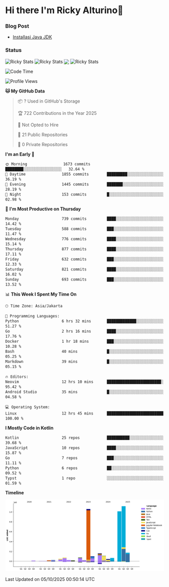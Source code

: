 # Hi there I'm Ricky Alturino👋

### Blog Post

<!-- BLOG-POST-LIST:START -->

- [Installasi Java JDK](https://onirutla.medium.com/installasi-java-jdk-ec701beeb5cb?source=rss-d9d81c918cc9------2)
<!-- BLOG-POST-LIST:END -->

### Status

<img align="center" alt="Ricky Stats" src="https://github-readme-stats.vercel.app/api?username=Alturino&theme=dark&show_icons=true&hide_border=false" />
<img align="center" alt="Ricky Stats" src="https://github-readme-stats.vercel.app/api/top-langs/?username=Alturino&theme=dark&show_icons=true&layout=compact"/>
<img align="center" width="640px" src="https://github-readme-stats.vercel.app/api/wakatime?username=Alturino&layout=compact&hide_border=true&theme=dark">
<img align="center" alt="Ricky Stats" src="https://leetcard.jacoblin.cool/alturino?border=0&radius=20&ext=activity"/>

<!--START_SECTION:waka-->
![Code Time](http://img.shields.io/badge/Code%20Time-1%2C457%20hrs%2035%20mins-blue)

![Profile Views](http://img.shields.io/badge/Profile%20Views-0-blue)

**🐱 My GitHub Data** 

> 📦 ? Used in GitHub's Storage 
 > 
> 🏆 722 Contributions in the Year 2025
 > 
> 🚫 Not Opted to Hire
 > 
> 📜 21 Public Repositories 
 > 
> 🔑 0 Private Repositories 
 > 
**I'm an Early 🐤** 

```text
🌞 Morning                1673 commits        ████████░░░░░░░░░░░░░░░░░   32.64 % 
🌆 Daytime                1855 commits        █████████░░░░░░░░░░░░░░░░   36.19 % 
🌃 Evening                1445 commits        ███████░░░░░░░░░░░░░░░░░░   28.19 % 
🌙 Night                  153 commits         █░░░░░░░░░░░░░░░░░░░░░░░░   02.98 % 
```
📅 **I'm Most Productive on Thursday** 

```text
Monday                   739 commits         ████░░░░░░░░░░░░░░░░░░░░░   14.42 % 
Tuesday                  588 commits         ███░░░░░░░░░░░░░░░░░░░░░░   11.47 % 
Wednesday                776 commits         ████░░░░░░░░░░░░░░░░░░░░░   15.14 % 
Thursday                 877 commits         ████░░░░░░░░░░░░░░░░░░░░░   17.11 % 
Friday                   632 commits         ███░░░░░░░░░░░░░░░░░░░░░░   12.33 % 
Saturday                 821 commits         ████░░░░░░░░░░░░░░░░░░░░░   16.02 % 
Sunday                   693 commits         ███░░░░░░░░░░░░░░░░░░░░░░   13.52 % 
```


📊 **This Week I Spent My Time On** 

```text
🕑︎ Time Zone: Asia/Jakarta

💬 Programming Languages: 
Python                   6 hrs 32 mins       █████████████░░░░░░░░░░░░   51.27 % 
Go                       2 hrs 16 mins       ████░░░░░░░░░░░░░░░░░░░░░   17.76 % 
Docker                   1 hr 18 mins        ███░░░░░░░░░░░░░░░░░░░░░░   10.28 % 
Bash                     40 mins             █░░░░░░░░░░░░░░░░░░░░░░░░   05.25 % 
Markdown                 39 mins             █░░░░░░░░░░░░░░░░░░░░░░░░   05.15 % 

🔥 Editors: 
Neovim                   12 hrs 10 mins      ████████████████████████░   95.42 % 
Android Studio           35 mins             █░░░░░░░░░░░░░░░░░░░░░░░░   04.58 % 

💻 Operating System: 
Linux                    12 hrs 45 mins      █████████████████████████   100.00 % 
```

**I Mostly Code in Kotlin** 

```text
Kotlin                   25 repos            ██████████░░░░░░░░░░░░░░░   39.68 % 
JavaScript               10 repos            ████░░░░░░░░░░░░░░░░░░░░░   15.87 % 
Go                       7 repos             ███░░░░░░░░░░░░░░░░░░░░░░   11.11 % 
Python                   6 repos             ██░░░░░░░░░░░░░░░░░░░░░░░   09.52 % 
Typst                    1 repo              ░░░░░░░░░░░░░░░░░░░░░░░░░   01.59 % 
```



**Timeline**

![Lines of Code chart](https://raw.githubusercontent.com/Alturino/Alturino/main/assets/bar_graph.png)


 Last Updated on 05/10/2025 00:50:14 UTC
<!--END_SECTION:waka-->
